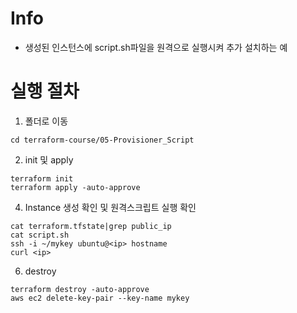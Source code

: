 # Info
* 생성된 인스턴스에 script.sh파일을 원격으로 실행시켜 추가 설치하는 예


# 실행 절차
1. 폴더로 이동
```
cd terraform-course/05-Provisioner_Script
```

2. init 및 apply
```
terraform init
terraform apply -auto-approve
```


4. Instance 생성 확인 및 원격스크립트 실행 확인
```
cat terraform.tfstate|grep public_ip
cat script.sh
ssh -i ~/mykey ubuntu@<ip> hostname
curl <ip>
```

6. destroy
```
terraform destroy -auto-approve
aws ec2 delete-key-pair --key-name mykey

```
